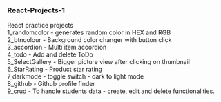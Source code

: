 ### React-Projects-1
React practice projects <br/>
1_randomcolor - generates random color in HEX and RGB <br/>
2_btncolour - Background color changer with button click <br/>
3_accordion - Multi item accordion <br/>
4_todo - Add and delete ToDo <br/>
5_SelectGallery - Bigger picture view after clicking on thumbnail<br/>
6_StarRating - Product star rating<br/>
7_darkmode - toggle switch - dark to light mode<br/>
8_github - Github profile finder<br/>
9_crud - To handle students data - create, edit and delete functionalities.

